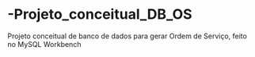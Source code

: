 # -Projeto_conceitual_DB_OS
Projeto conceitual de banco de dados para gerar Ordem de Serviço, feito no MySQL Workbench
